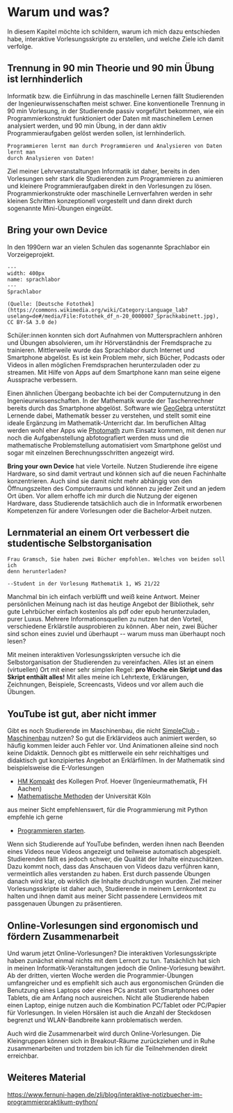# Warum und was?

In diesem Kapitel möchte ich schildern, warum ich mich dazu entschieden habe,
interaktive Vorlesungsskripte zu erstellen, und welche Ziele ich damit verfolge. 

## Trennung in 90 min Theorie und 90 min Übung ist lernhinderlich

Informatik bzw. die Einführung in das maschinelle Lernen fällt Studierenden der
Ingenieurwissenschaften meist schwer. Eine konventionelle Trennung in 90 min
Vorlesung, in der Studierende passiv vorgeführt bekommen, wie ein
Programmierkonstrukt funktioniert oder Daten mit maschinellem Lernen analysiert
werden, und 90 min Übung, in der dann aktiv Programmieraufgaben gelöst werden
sollen, ist lernhinderlich. 

```{important}
Programmieren lernt man durch Programmieren und Analysieren von Daten lernt man
durch Analysieren von Daten!
```

Ziel meiner Lehrveranstaltungen Informatik ist daher, bereits in den Vorlesungen
sehr stark die Studierenden zum Programmieren zu animieren und kleinere
Programmieraufgaben direkt in den Vorlesungen zu lösen. Programmierkonstrukte
oder maschinelle Lernverfahren werden in sehr kleinen Schritten konzeptionell
vorgestellt und dann direkt durch sogenannte Mini-Übungen eingeübt.

## Bring your own Device 

In den 1990ern war an vielen Schulen das sogenannte Sprachlabor ein
Vorzeigeprojekt. 

```{figure} pics/sprachlabor.jpg
---
width: 400px
name: sprachlabor
---
Sprachlabor

(Quelle: [Deutsche Fotothek](https://commons.wikimedia.org/wiki/Category:Language_lab?uselang=de#/media/File:Fotothek_df_n-20_0000007_Sprachkabinett.jpg), CC BY-SA 3.0 de)
```

Schüler:innen konnten sich dort Aufnahmen von Muttersprachlern anhören und
Übungen absolvieren, um ihr Hörverständnis der Fremdsprache zu trainieren.
Mittlerweile wurde das Sprachlabor durch Internet und Smartphone abgelöst. Es
ist kein Problem mehr, sich Bücher, Podcasts oder Videos in allen möglichen
Fremdsprachen herunterzuladen oder zu streamen. Mit Hilfe von Apps auf dem
Smartphone kann man seine eigene Aussprache verbessern. 

Einen ähnlichen Übergang beobachte ich bei der Computernutzung in den
Ingenieurwissenschaften. In der Mathematik wurde der Taschenrechner bereits
durch das Smartphone abgelöst. Software wie [GeoGebra](https://www.geogebra.org)
unterstützt Lernende dabei, Mathematik besser zu verstehen, und stellt somit
eine ideale Ergänzung im Mathematik-Unterricht dar. Im beruflichen Alltag werden
wohl eher Apps wie [Photomath](https://photomath.com/de) zum Einsatz kommen, mit
denen nur noch die Aufgabenstellung abfotografiert werden muss und die
mathematische Problemstellung automatisiert vom Smartphone gelöst und sogar mit
einzelnen Berechnungsschritten angezeigt wird. 

**Bring your own Device** hat viele Vorteile. Nutzen Studierende ihre eigene
Hardware, so sind damit vertraut und können sich auf die neuen Fachinhalte
konzentrieren. Auch sind sie damit nicht mehr abhängig von den Öffnungszeiten
des Computerraums und können zu jeder Zeit und an jedem Ort üben. Vor allem
erhoffe ich mir durch die Nutzung der eigenen Hardware, dass Studierende
tatsächlich auch die in Informatik erworbenen  Kompetenzen für andere
Vorlesungen oder die Bachelor-Arbeit nutzen.


## Lernmaterial an einem Ort verbessert die studentische Selbstorganisation

```{epigraph}
Frau Gramsch, Sie haben zwei Bücher empfohlen. Welches von beiden soll ich
denn herunterladen? 

--Student in der Vorlesung Mathematik 1, WS 21/22
```

Manchmal bin ich einfach verblüfft und weiß keine Antwort. Meiner persönlichen
Meinung nach ist das heutige Angebot der Bibliothek, sehr gute Lehrbücher
einfach kostenlos als pdf oder epub herunterzuladen, purer Luxus. Mehrere
Informationsquellen zu nutzen hat den Vorteil, verschiedene Erklärstile
ausprobieren zu können. Aber nein, zwei Bücher sind schon eines zuviel und
überhaupt -- warum muss man überhaupt noch lesen?

Mit meinen interaktiven Vorlesungsskripten versuche ich die Selbstorganisation
der Studierenden zu vereinfachen. Alles ist an einem (virtuellen) Ort mit einer
sehr simplen Regel: **pro Woche ein Skript und das Skript enthält alles!** Mit
alles meine ich Lehrtexte, Erklärungen, Zeichnungen, Beispiele, Screencasts,
Videos und vor allem auch die Übungen.

## YouTube ist gut, aber nicht immer

Gibt es noch Studierende im Maschinenbau, die nicht [SimpleClub -
Maschinenbau](https://www.youtube.com/channel/UCdXZYI27KbVdlVbRybit1og) nutzen?
So gut die Erklärvideos auch animiert werden, so häufig kommen leider auch
Fehler vor. Und Animationen alleine sind noch keine Didaktik. Dennoch gibt es
mittlerweile ein sehr reichhaltiges und didaktisch gut konzipiertes Angebot an
Erklärfilmen. In der Mathematik sind beispielsweise die E-Vorlesungen

* [HM Kompakt](https://www.youtube.com/channel/UCj8eTtGJCVDeM0NVflyxQCA) des
  Kollegen Prof. Hoever (Ingenieurmathematik, FH Aachen)
* [Mathematische Methoden](https://www.youtube.com/c/MathematischeMethoden) der
  Universität Köln

aus meiner Sicht empfehlenswert, für die Programmierung mit Python empfehle ich gerne

* [Programmieren starten](https://www.youtube.com/playlist?list=PL_pqkvxZ6ho3u8PJAsUU-rOAQ74D0TqZB).

Wenn sich Studierende auf YouTube befinden, werden ihnen nach Beenden eines
Videos neue Videos angezeigt und teilweise automatisch abgespielt. Studierenden
fällt es jedoch schwer, die Qualität der Inhalte einzuschätzen. Dazu kommt noch,
dass das Anschauen von Videos dazu verführen kann,  vermeintlich alles
verstanden zu haben. Erst durch passende Übungen danach wird klar, ob wirklich
die Inhalte druchdrungen wurden. Ziel meiner Vorlesungsskripte ist daher auch,
Studierende in meinem Lernkontext zu halten und ihnen damit aus meiner Sicht
passendere Lernvideos mit passgenauen Übungen zu präsentieren. 

## Online-Vorlesungen sind ergonomisch und fördern Zusammenarbeit

Und warum jetzt Online-Vorlesungen? Die interaktiven Vorlesungsskripte haben
zunächst einmal nichts mit dem Lernort zu tun. Tatsächlich hat sich in meinen
Informatik-Veranstaltungen jedoch die Online-Vorlesung bewährt. Ab der dritten,
vierten Woche werden die Programmier-Übungen umfangreicher und es empfiehlt sich
auch aus ergonomischen Gründen die Benutzung eines Laptops oder eines PCs
anstatt von Smartphones oder Tablets, die am Anfang noch ausreichen. Nicht alle
Studierende haben einen Laptop, einige nutzen auch die Kombination PC/Tablet
oder PC/Papier für Vorlesungen. In vielen Hörsälen ist auch die Anzahl der
Steckdosen begrenzt und WLAN-Bandbreite kann problematisch werden. 

 Auch wird die Zusammenarbeit wird durch Online-Vorlesungen. Die Kleingruppen
 können sich in Breakout-Räume zurückziehen und in Ruhe zusammenarbeiten und
 trotzdem bin ich für die Teilnehmenden direkt erreichbar.  


## Weiteres Material

https://www.fernuni-hagen.de/zli/blog/interaktive-notizbuecher-im-programmierpraktikum-python/

